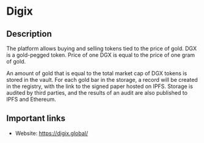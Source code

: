 # Digix

## Description

The platform allows buying and selling tokens tied to the price of gold. DGX is a gold-pegged token. Price of one DGX is equal to the price of one gram of gold.

An amount of gold that is equal to the total market cap of DGX tokens is stored in the vault. For each gold bar in the storage, a record will be created in the registry, with the link to the signed paper hosted on IPFS. Storage is audited by third parties, and the results of an audit are also published to IPFS and Ethereum.

## Important links

* Website: https://digix.global/
